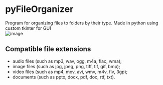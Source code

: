 # pyFileOrganizer
Program for organizing files to folders by their type. Made in python using custom tkinter for GUI<br>
![image](https://user-images.githubusercontent.com/26022800/236692185-28368315-c3d1-4ad3-ba91-463dcabbb121.png)
## Compatible file extensions
+ audio files (such as mp3, wav, ogg, m4a, flac, wma);
+ image files (such as jpg, jpeg, png, tiff, tif, gif, bmp);
+ video files (such as mp4, mov, avi, wmv, m4v, flv, 3gp);
+ documents (such as pptx, docx, pdf, doc, rtf, txt).
